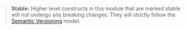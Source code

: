> **Stable:** Higher level constructs in this module that are marked stable will not undergo any
> breaking changes. They will strictly follow the [Semantic Versioning](https://semver.org/) model.

